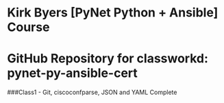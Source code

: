 # Kirk Byers [PyNet Python + Ansible] Course

# GitHub Repository for classworkd: pynet-py-ansible-cert

###Class1 - Git, ciscoconfparse, JSON and YAML Complete
